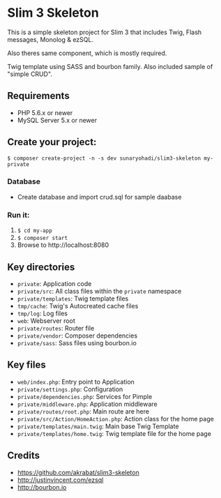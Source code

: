 # Slim 3 Skeleton

This is a simple skeleton project for Slim 3 that includes Twig, Flash messages, Monolog & ezSQL.

Also theres same component, which is mostly required.

Twig template using SASS and bourbon family. Also included sample of "simple CRUD".

## Requirements
* PHP 5.6.x or newer
* MySQL Server 5.x or newer

## Create your project:

    $ composer create-project -n -s dev sunaryohadi/slim3-skeleton my-private

### Database

* Create database and import crud.sql for sample daabase

### Run it:

1. `$ cd my-app`
2. `$ composer start`
3. Browse to http://localhost:8080

## Key directories

* `private`: Application code
* `private/src`: All class files within the `private` namespace
* `private/templates`: Twig template files
* `tmp/cache`: Twig's Autocreated cache files
* `tmp/log`: Log files
* `web`: Webserver root
* `private/routes`: Router file
* `private/vendor`: Composer dependencies
* `private/sass`: Sass files using bourbon.io

## Key files

* `web/index.php`: Entry point to Application
* `private/settings.php`: Configuration
* `private/dependencies.php`: Services for Pimple
* `private/middleware.php`: Application middleware
* `private/routes/root.php`: Main route are here
* `private/src/Action/HomeAction.php`: Action class for the home page
* `private/templates/main.twig`: Main base Twig Template
* `private/templates/home.twig`: Twig template file for the home page

## Credits
* https://github.com/akrabat/slim3-skeleton
* http://justinvincent.com/ezsql
* http://bourbon.io
